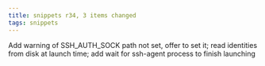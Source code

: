 ```yaml
---
title: snippets r34, 3 items changed
tags: snippets
---
```


Add warning of SSH_AUTH_SOCK path not set, offer to set it; read identities from disk at launch time; add wait for ssh-agent process to finish launching
